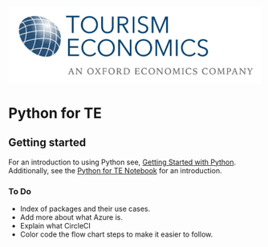 ![](/graphics/te-logo-clr.jpg "TE Logo")

# Python for TE

## Getting started

For an introduction to using Python see, [Getting Started with Python](https://docs.python.org/3/tutorial/index.html). Additionally, see the [Python for TE Notebook](/Python%20for%20TE.ipynb) for an introduction.

### To Do
- Index of packages and their use cases. 
- Add more about what Azure is.
- Explain what CircleCI
- Color code the flow chart steps to make it easier to follow.
